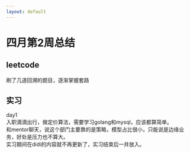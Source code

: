```yaml
---
layout: default
---
```


# 四月第2周总结

## leetcode
刷了几道回溯的题目，逐渐掌握套路

## 实习
day1 <br>
入职滴滴出行，做定价算法，需要学习golang和mysql，应该都算简单。<br>
和mentor聊天，说这个部门主要靠的是策略，模型占比很小，只能说是边缘业务，好处是压力也不算大。<br>
实习期间在didi的内容就不再更新了，实习结束后一并放入。